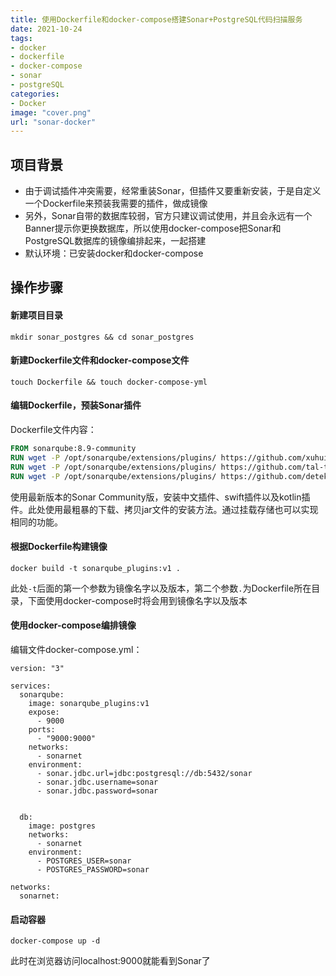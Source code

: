 ```yaml
---
title: 使用Dockerfile和docker-compose搭建Sonar+PostgreSQL代码扫描服务
date: 2021-10-24
tags:
- docker
- dockerfile
- docker-compose
- sonar
- postgreSQL
categories: 
- Docker
image: "cover.png"
url: "sonar-docker"
---
```




## 项目背景

- 由于调试插件冲突需要，经常重装Sonar，但插件又要重新安装，于是自定义一个Dockerfile来预装我需要的插件，做成镜像
- 另外，Sonar自带的数据库较弱，官方只建议调试使用，并且会永远有一个Banner提示你更换数据库，所以使用docker-compose把Sonar和PostgreSQL数据库的镜像编排起来，一起搭建
- 默认环境：已安装docker和docker-compose
<!-- more -->



## 操作步骤



#### 新建项目目录

```shell
mkdir sonar_postgres && cd sonar_postgres
```





#### 新建Dockerfile文件和docker-compose文件

```shell
touch Dockerfile && touch docker-compose-yml
```





#### 编辑Dockerfile，预装Sonar插件

Dockerfile文件内容：

```dockerfile
FROM sonarqube:8.9-community
RUN wget -P /opt/sonarqube/extensions/plugins/ https://github.com/xuhuisheng/sonar-l10n-zh/releases/download/sonar-l10n-zh-plugin-8.9/sonar-l10n-zh-plugin-8.9.jar
RUN wget -P /opt/sonarqube/extensions/plugins/ https://github.com/tal-tech/sonar-swift/releases/download/1.5.1/tal-sonar-swift-plugin-1.5.1.jar
RUN wget -P /opt/sonarqube/extensions/plugins/ https://github.com/detekt/sonar-kotlin/releases/download/2.3.0/sonar-detekt-2.3.0.jar
```

使用最新版本的Sonar Community版，安装中文插件、swift插件以及kotlin插件。此处使用最粗暴的下载、拷贝jar文件的安装方法。通过挂载存储也可以实现相同的功能。





#### 根据Dockerfile构建镜像

```shell
docker build -t sonarqube_plugins:v1 .
```

此处`-t`后面的第一个参数为镜像名字以及版本，第二个参数`.`为Dockerfile所在目录，下面使用docker-compose时将会用到镜像名字以及版本





#### 使用docker-compose编排镜像

编辑文件docker-compose.yml：

```
version: "3"

services:
  sonarqube:
    image: sonarqube_plugins:v1
    expose:
      - 9000
    ports:
      - "9000:9000"
    networks:
      - sonarnet
    environment:
      - sonar.jdbc.url=jdbc:postgresql://db:5432/sonar
      - sonar.jdbc.username=sonar
      - sonar.jdbc.password=sonar


  db:
    image: postgres
    networks:
      - sonarnet
    environment:
      - POSTGRES_USER=sonar
      - POSTGRES_PASSWORD=sonar

networks:
  sonarnet:
```





#### 启动容器

```shell
docker-compose up -d
```

此时在浏览器访问localhost:9000就能看到Sonar了







